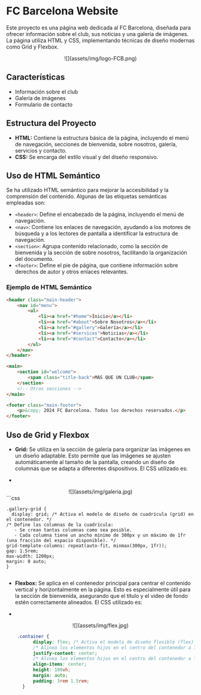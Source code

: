# FC Barcelona Website

Este proyecto es una página web dedicada al FC Barcelona, diseñada para ofrecer información sobre el club, sus noticias y una galería de imágenes. La página utiliza HTML y CSS, implementando técnicas de diseño modernas como Grid y Flexbox.

<div align="center">![](assets/img/logo-FCB.png)</div>

## Características

- Información sobre el club
- Galería de imágenes
- Formulario de contacto
## Estructura del Proyecto

- **HTML:** Contiene la estructura básica de la página, incluyendo el menú de navegación, secciones de bienvenida, sobre nosotros, galería, servicios y contacto.
- **CSS:** Se encarga del estilo visual y del diseño responsivo.


## Uso de HTML Semántico

Se ha utilizado HTML semántico para mejorar la accesibilidad y la comprensión del contenido. Algunas de las etiquetas semánticas empleadas son:

- `<header>`: Define el encabezado de la página, incluyendo el menú de navegación.
- `<nav>`: Contiene los enlaces de navegación, ayudando a los motores de búsqueda y a los lectores de pantalla a identificar la estructura de navegación.
- `<section>`: Agrupa contenido relacionado, como la sección de bienvenida y la sección de sobre nosotros, facilitando la organización del documento.
- `<footer>`: Define el pie de página, que contiene información sobre derechos de autor y otros enlaces relevantes.

### Ejemplo de HTML Semántico

```html
<header class="main-header">
    <nav id="menu">
        <ul>
            <li><a href="#home">Inicio</a></li>
            <li><a href="#about">Sobre Nosotros</a></li>
            <li><a href="#gallery">Galería</a></li>
            <li><a href="#services">Noticias</a></li>
            <li><a href="#contact">Contacto</a></li>
        </ul>
    </nav>
</header>

<main>
    <section id="welcome">
        <spam class="title-back">MÁS QUE UN CLUB</spam>
    </section>
    <!-- Otras secciones -->
</main>

<footer class="main-footer">
    <p>&copy; 2024 FC Barcelona. Todos los derechos reservados.</p>
</footer>
```
## Uso de Grid y Flexbox

- **Grid:** Se utiliza en la sección de galería para organizar las imágenes en un diseño adaptable. Esto permite que las imágenes se ajusten automáticamente al tamaño de la pantalla, creando un diseño de columnas que se adapta a diferentes dispositivos. El CSS utilizado es:

-
<div align="center"> ![](assets/img/galeria.jpg)</div> 
```css
  
    .gallery-grid {
      display: grid; /* Activa el modelo de diseño de cuadrícula (grid) en el contenedor. */
    /* Define las columnas de la cuadrícula: 
       - Se crean tantas columnas como sea posible.
       - Cada columna tiene un ancho mínimo de 300px y un máximo de 1fr (una fracción del espacio disponible). */
    grid-template-columns: repeat(auto-fit, minmax(300px, 1fr));
    gap: 1.5rem;
    max-width: 1200px;
    margin: 0 auto;
    }
```

```
- **Flexbox:** Se aplica en el contenedor principal para centrar el contenido vertical y horizontalmente en la página. Esto es especialmente útil para la sección de bienvenida, asegurando que el título y el video de fondo estén correctamente alineados. El CSS utilizado es:

- 
<div align="center">![](assets/img/flex.jpg)</div>

```css
    .container {
          display: flex; /* Activa el modelo de diseño flexible (flex) en el contenedor. */
          /* Alinea los elementos hijos en el centro del contenedor a lo largo del eje horizontal. */
          justify-content: center;
          /* Alinea los elementos hijos en el centro del contenedor a lo largo del eje vertical. */
          align-items: center;
          height: 100vh;
          margin: auto; 
          padding: 3rem 1.5rem;
      }
```
